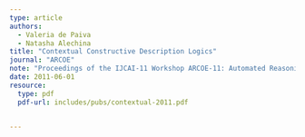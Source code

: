 ```yaml
---
type: article
authors:
  - Valeria de Paiva
  - Natasha Alechina
title: "Contextual Constructive Description Logics"
journal: "ARCOE"
note: "Proceedings of the IJCAI-11 Workshop ARCOE-11: Automated Reasoning about Context and Ontology Evolution"
date: 2011-06-01
resource:
  type: pdf
  pdf-url: includes/pubs/contextual-2011.pdf


---
```

